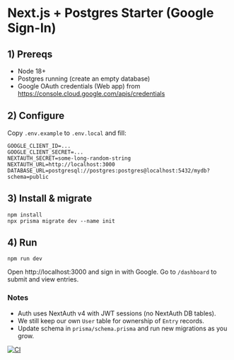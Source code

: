 # Next.js + Postgres Starter (Google Sign-In)

## 1) Prereqs
- Node 18+
- Postgres running (create an empty database)
- Google OAuth credentials (Web app) from https://console.cloud.google.com/apis/credentials

## 2) Configure
Copy `.env.example` to `.env.local` and fill:
```
GOOGLE_CLIENT_ID=...
GOOGLE_CLIENT_SECRET=...
NEXTAUTH_SECRET=some-long-random-string
NEXTAUTH_URL=http://localhost:3000
DATABASE_URL=postgresql://postgres:postgres@localhost:5432/mydb?schema=public
```

## 3) Install & migrate
```
npm install
npx prisma migrate dev --name init
```

## 4) Run
```
npm run dev
```

Open http://localhost:3000 and sign in with Google.
Go to `/dashboard` to submit and view entries.

### Notes
- Auth uses NextAuth v4 with JWT sessions (no NextAuth DB tables).
- We still keep our own `User` table for ownership of `Entry` records.
- Update schema in `prisma/schema.prisma` and run new migrations as you grow.

[![CI](https://github.com/iceerpgeorgia/ice-erp/actions/workflows/ci.yml/badge.svg)](https://github.com/iceerpgeorgia/ice-erp/actions/workflows/ci.yml)
